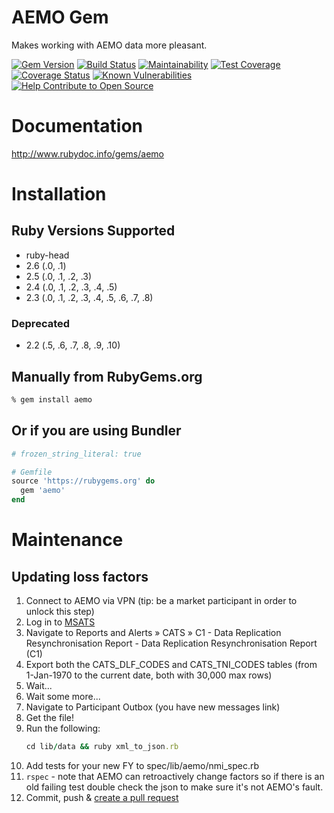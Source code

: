 # AEMO Gem
Makes working with AEMO data more pleasant.

[![Gem Version](https://badge.fury.io/rb/aemo.svg)](http://badge.fury.io/rb/aemo)
[![Build Status](https://travis-ci.org/jufemaiz/aemo.svg?branch=master)](https://travis-ci.org/jufemaiz/aemo)
[![Maintainability](https://api.codeclimate.com/v1/badges/f16f9df6762d9870cd2c/maintainability)](https://codeclimate.com/github/jufemaiz/aemo/maintainability)
[![Test Coverage](https://api.codeclimate.com/v1/badges/f16f9df6762d9870cd2c/test_coverage)](https://codeclimate.com/github/jufemaiz/aemo/test_coverage)
[![Coverage Status](https://coveralls.io/repos/github/jufemaiz/aemo/badge.svg?branch=master)](https://coveralls.io/github/jufemaiz/aemo?branch=master)
[![Known Vulnerabilities](https://snyk.io/test/github/jufemaiz/aemo/badge.svg)](https://snyk.io/test/github/jufemaiz/aemo)
[![Help Contribute to Open Source](https://www.codetriage.com/jufemaiz/aemo/badges/users.svg)](https://www.codetriage.com/jufemaiz/aemo)

# Documentation

<http://www.rubydoc.info/gems/aemo>

# Installation

## Ruby Versions Supported

*   ruby-head
*   2.6 (.0, .1)
*   2.5 (.0, .1, .2, .3)
*   2.4 (.0, .1, .2, .3, .4, .5)
*   2.3 (.0, .1, .2, .3, .4, .5, .6, .7, .8)

### Deprecated

*   2.2 (.5, .6, .7, .8, .9, .10)

## Manually from RubyGems.org

```sh
% gem install aemo
```

## Or if you are using Bundler

```ruby
# frozen_string_literal: true

# Gemfile
source 'https://rubygems.org' do
  gem 'aemo'
end
```

# Maintenance

## Updating loss factors

1.  Connect to AEMO via VPN (tip: be a market participant in order to unlock
    this step)
1.  Log in to [MSATS](https://msats.prod.nemnet.net.au/)
1.  Navigate to Reports and Alerts » CATS » C1 - Data Replication
    Resynchronisation Report - Data Replication Resynchronisation Report (C1)
1.  Export both the CATS_DLF_CODES and CATS_TNI_CODES tables (from 1-Jan-1970 to
    the current date, both with 30,000 max rows)
1.  Wait...
1.  Wait some more...
1.  Navigate to Participant Outbox (you have new messages link)
1.  Get the file!
1.  Run the following:
    ```ruby
    cd lib/data && ruby xml_to_json.rb
    ```
1.  Add tests for your new FY to spec/lib/aemo/nmi_spec.rb
1.  `rspec` - note that AEMO can retroactively change factors so if there is an
    old failing test double check the json to make sure it's not AEMO's fault.
1.  Commit, push & [create a pull request](http://github.com/jufemaiz/aemo/pull/new)
